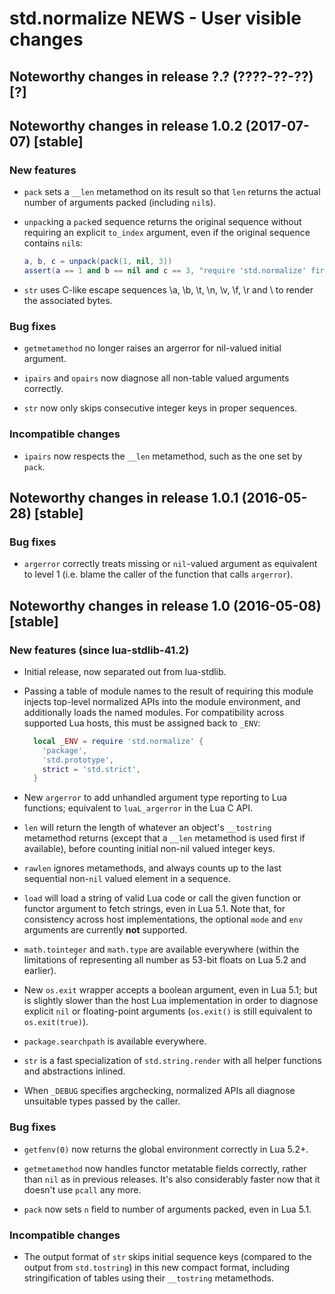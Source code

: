 # std.normalize NEWS - User visible changes

## Noteworthy changes in release ?.? (????-??-??) [?]



## Noteworthy changes in release 1.0.2 (2017-07-07) [stable]

### New features

  - `pack` sets a `__len` metamethod on its result so that `len` returns
    the actual number of arguments packed (including `nil`s).

  - `unpack`ing a `pack`ed sequence returns the original sequence without
    requiring an explicit `to_index` argument, even if the original
    sequence contains `nil`s:

    ```lua
    a, b, c = unpack(pack(1, nil, 3))
    assert(a == 1 and b == nil and c == 3, "require 'std.normalize' first!")
    ```

  - `str` uses C-like escape sequences \a, \b, \t, \n, \v, \f, \r and \\
    to render the associated bytes.

### Bug fixes

  - `getmetamethod` no longer raises an argerror for nil-valued
    initial argument.

  - `ipairs` and `opairs` now diagnose all non-table valued arguments
     correctly.

  - `str` now only skips consecutive integer keys in proper sequences.

### Incompatible changes

  - `ipairs` now respects the `__len` metamethod, such as the one set by
    `pack`.


## Noteworthy changes in release 1.0.1 (2016-05-28) [stable]

### Bug fixes

  - `argerror` correctly treats missing or `nil`-valued argument
    as equivalent to level 1 (i.e. blame the caller of the function
    that calls `argerror`).


## Noteworthy changes in release 1.0 (2016-05-08) [stable]

### New features (since lua-stdlib-41.2)

  - Initial release, now separated out from lua-stdlib.

  - Passing a table of module names to the result of requiring this
    module injects top-level normalized APIs into the module
    environment, and additionally loads the named modules.  For
    compatibility across supported Lua hosts, this must be assigned
    back to `_ENV`:

    ```lua
      local _ENV = require 'std.normalize' {
        'package',
        'std.prototype',
        strict = 'std.strict',
      }
    ```

  - New `argerror` to add unhandled argument type reporting to Lua
    functions; equivalent to `luaL_argerror` in the Lua C API.

  - `len` will return the length of whatever an object's `__tostring`
    metamethod returns (except that a `__len` metamethod is used first
    if available), before counting initial non-nil valued integer
    keys.

  - `rawlen` ignores metamethods, and always counts up to the last
    sequential non-`nil` valued element in a sequence.

  - `load` will load a string of valid Lua code or call the given
    function or functor argument to fetch strings, even in Lua 5.1.
    Note that, for consistency across host implementations, the optional
    `mode` and `env` arguments are currently **not** supported.

  - `math.tointeger` and `math.type` are available everywhere (within
    the limitations of representing all number as 53-bit floats on Lua
    5.2 and earlier).

  - New `os.exit` wrapper accepts a boolean argument, even in Lua 5.1;
    but is slightly slower than the host Lua implementation in order to
    diagnose explicit `nil` or floating-point arguments (`os.exit()` is
    still equivalent to `os.exit(true)`).

  - `package.searchpath` is available everywhere.

  - `str` is a fast specialization of `std.string.render`
    with all helper functions and abstractions inlined.

  - When `_DEBUG` specifies argchecking, normalized APIs all diagnose
    unsuitable types passed by the caller.

### Bug fixes

  - `getfenv(0)` now returns the global environment correctly in
    Lua 5.2+.

  - `getmetamethod` now handles functor metatable fields correctly,
    rather than `nil` as in previous releases.  It's also considerably
    faster now that it doesn't use `pcall` any more.

  - `pack` now sets `n` field to number of arguments packed, even in
    Lua 5.1.

### Incompatible changes

  - The output format of `str` skips initial sequence keys (compared to
    the output from `std.tostring`) in this new compact format, including
    stringification of tables using their `__tostring` metamethods.
